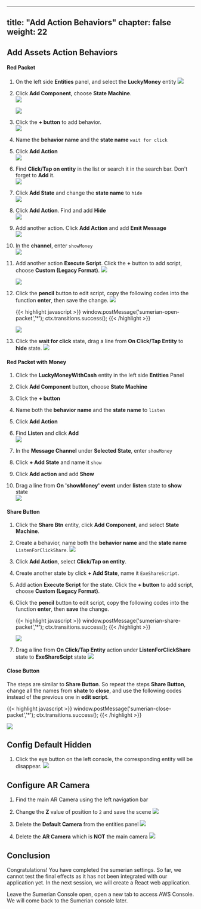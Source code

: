 
---
title: "Add Action Behaviors"
chapter: false
weight: 22
---


## Add Assets Action Behaviors 

####  Red Packet 

1. On the left side **Entities** panel, and select the **LuckyMoney** entity
    ![](/images/addSumerian/select-box.png)

1. Click **Add Component**, choose **State Machine**.    
   ![](/images/addSumerian/add-component.png)   
   
   ![](/image/WechatIMG8.png)

1. Click the **+ button**  to add behavior.     
   ![](/image/WechatIMG11.png)

1. Name the **behavior name** and the **state name** `wait for click`

1. Click **Add Action**    
   ![](/image/WechatIMG13.png)

1. Find **Click/Tap on entity** in the list or search it in the search bar. Don't forget to **Add** it.   
   ![](/image/WechatIMG14.png)

1. Click **Add State** and change the **state name** to `hide`   
   ![](/image/WechatIMG15.png)
   
1. Click **Add Action**. Find and add **Hide**   
   ![](/image/WechatIMG19.png)

1. Add another action. Click **Add Action** and add **Emit Message**   
   ![](/image/WechatIMG21.png)

1. In the **channel**, enter `showMoney`      
   ![](/image/WechatIMG23.png)

1. Add another action **Execute Script**. Click the **+** button to add script, choose **Custom (Legacy Format)**. 
    ![](/image/script-create-script.png)

    ![](/image/script-choose-type.png)

1. Click the **pencil** button to edit script, copy the following codes into the function **enter**, then save the change.
    ![](/image/script-edit-script.png)
    
    {{< highlight javascript >}}
        window.postMessage('sumerian-open-packet','*');
        ctx.transitions.success();
    {{< /highlight >}}

    ![](/image/script-save-change.png)

1. Click the **wait for click** state, drag a line from **On Click/Tap Entity** to **hide** state.
   ![](/images/addSumerian/script-drag-line.png)

#### Red Packet with Money 

1. Click the **LuckyMoneyWithCash** entity in the left side **Entities** Panel  

1. Click **Add Component** button, choose **State Machine**    

1. Click the **+ button**     

1. Name both the **behavior name** and the **state name** to `listen`    

1. Click **Add Action**    

1. Find **Listen** and click **Add**    
   ![](/image/WechatIMG24.png)

1. In the **Message Channel** under **Selected State**, enter `showMoney`
    
1. Click **+ Add State** and name it `show`

1. Click **Add action** and add **Show**    

1. Drag a line from **On 'showMoney' event** under **listen** state to **show** state   
    ![](/images/addSumerian/script-drag-line-2.png)

#### Share Button

1. Click the **Share Btn** entity, click **Add Component**, and select **State Machine**.

1. Create a behavior, name both the **behavior name** and the **state name** `ListenForClickShare`.
    ![](/image/share-button-behaviors.png)

1. Click **Add Action**, select **Click/Tap on entity**.

1. Create another state by click **+ Add State**, name it `ExeShareScript`.

1. Add action **Execute Script** for the state. Click the **+ button** to add script, choose **Custom (Legacy Format)**. 

1. Click the **pencil** button to edit script, copy the following codes into the function **enter**, then **save** the change.

    {{< highlight javascript >}}
	    window.postMessage('sumerian-share-packet','*');
	    ctx.transitions.success();
    {{< /highlight >}}

    ![](/image/share-button-save-script.png)

1. Drag a line from **On Click/Tap Entity** action under **ListenForClickShare** state to **ExeShareScipt** state
    ![](/images/addSumerian/script-drag-line-3.png)


#### Close Button

The steps are similar to **Share Button**. So repeat the steps **Share Button**, change all the names from **shate** to **close**, and use the following codes instead of the previous one in **edit script**.

{{< highlight javascript >}}
    window.postMessage('sumerian-close-packet','*');
    ctx.transitions.success();
{{< /highlight >}}

![](/images/addSumerian/script-drag-line-4.png)

## Config Default Hidden
1. Click the eye button on the left console, the corresponding entity will be disappear.
   ![](/images/addSumerian/hide-cash.png)


## Configure AR Camera

1. Find the main AR Camera using the left navigation bar

1. Change the **Z** value of position to `2` and save the scene
![](/images/addSumerian/change-camera.png)

1. Delete the **Default Camera** from the entities panel
![](/images/addSumerian/delete-default-camera.png)

1. Delete the **AR Camera** which is **NOT** the main camera
![](/images/addSumerian/delete-ar-camera.png)

## Conclusion
Congratulations! You have completed the sumerian settings. So far, we cannot test the final effects as it has not been integrated with our application yet. In the next session, we will create a React web application.

Leave the Sumerian Console open, open a new tab to access AWS Console. We will come back to the Sumerian console later.

